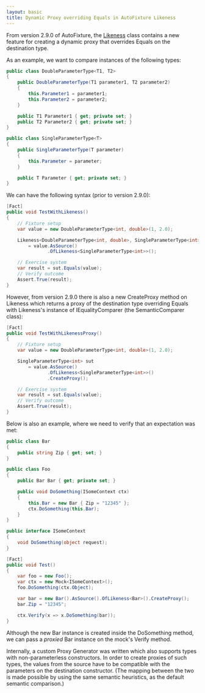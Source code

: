 ```yaml
---
layout: basic
title: Dynamic Proxy overriding Equals in AutoFixture Likeness
---
```


<p>From version 2.9.0 of AutoFixture, the&nbsp;<a href="http://blog.ploeh.dk/2010/06/29/IntroducingAutoFixtureLikeness.aspx" target="_blank">Likeness</a>&nbsp;class contains a new feature for&nbsp;creating a dynamic proxy that overrides Equals on the destination type.</p>
<p>As an example, we want to compare instances of the following types:</p>

``` csharp
public class DoubleParameterType<T1, T2>
{
    public DoubleParameterType(T1 parameter1, T2 parameter2)
    {
        this.Parameter1 = parameter1;
        this.Parameter2 = parameter2;
    }

    public T1 Parameter1 { get; private set; }
    public T2 Parameter2 { get; private set; }
}

public class SingleParameterType<T>
{
    public SingleParameterType(T parameter)
    {
        this.Parameter = parameter;
    }

    public T Parameter { get; private set; }
}
```

<p>We can have the following syntax (prior to version 2.9.0):</p>

``` csharp
[Fact]
public void TestWithLikeness()
{
    // Fixture setup
    var value = new DoubleParameterType<int, double>(1, 2.0);

    Likeness<DoubleParameterType<int, double>, SingleParameterType<int>> sut
        = value.AsSource()
               .OfLikeness<SingleParameterType<int>>();

    // Exercise system
    var result = sut.Equals(value);
    // Verify outcome
    Assert.True(result);
}
```

<p>However, from version 2.9.0 there is also a new CreateProxy method on Likeness which returns a proxy of the destination type overriding Equals with Likeness's instance of IEqualityComparer&nbsp;(the SemanticComparer class):</p>

``` csharp
[Fact]
public void TestWithLikenessProxy()
{
    // Fixture setup
    var value = new DoubleParameterType<int, double>(1, 2.0);

    SingleParameterType<int> sut
        = value.AsSource()
               .OfLikeness<SingleParameterType<int>>()
               .CreateProxy();

    // Exercise system
    var result = sut.Equals(value);
    // Verify outcome
    Assert.True(result);
}
```

<p>Below is also an example, where we need to verify that an expectation was met:</p>

``` csharp
public class Bar
{
    public string Zip { get; set; }
}

public class Foo
{
    public Bar Bar { get; private set; }

    public void DoSomething(ISomeContext ctx)
    {
        this.Bar = new Bar { Zip = "12345" };
        ctx.DoSomething(this.Bar);
    }
}

public interface ISomeContext
{
    void DoSomething(object request);
}

[Fact]
public void Test()
{
    var foo = new Foo();
    var ctx = new Mock<ISomeContext>();
    foo.DoSomething(ctx.Object);

    var bar = new Bar().AsSource().OfLikeness<Bar>().CreateProxy();
    bar.Zip = "12345";

    ctx.Verify(x => x.DoSomething(bar));
}
```

<p>Although the new Bar instance is created inside the DoSomething method, we can pass a <em>proxied </em>Bar instance on the mock's Verify method.</p>
<p>Internally, a custom Proxy Generator was written which also&nbsp;supports types with non-parameterless constructors.&nbsp;In order to create proxies of such types, the values from the source have to be compatible with the parameters on the destination constructor.&nbsp;(The mapping between the two is made possible by using the same semantic heuristics, as the default semantic comparison.)</p>
